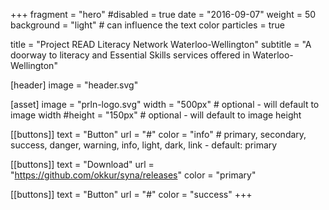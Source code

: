 +++
fragment = "hero"
#disabled = true
date = "2016-09-07"
weight = 50
background = "light" # can influence the text color
particles = true

title = "Project READ Literacy Network Waterloo-Wellington"
subtitle = "A doorway to literacy and Essential Skills services offered in Waterloo-Wellington"

[header]
  image = "header.svg"

[asset]
  image = "prln-logo.svg"
  width = "500px" # optional - will default to image width
  #height = "150px" # optional - will default to image height

[[buttons]]
  text = "Button"
  url = "#"
  color = "info" # primary, secondary, success, danger, warning, info, light, dark, link - default: primary

[[buttons]]
  text = "Download"
  url = "https://github.com/okkur/syna/releases"
  color = "primary"

[[buttons]]
  text = "Button"
  url = "#"
  color = "success"
+++
